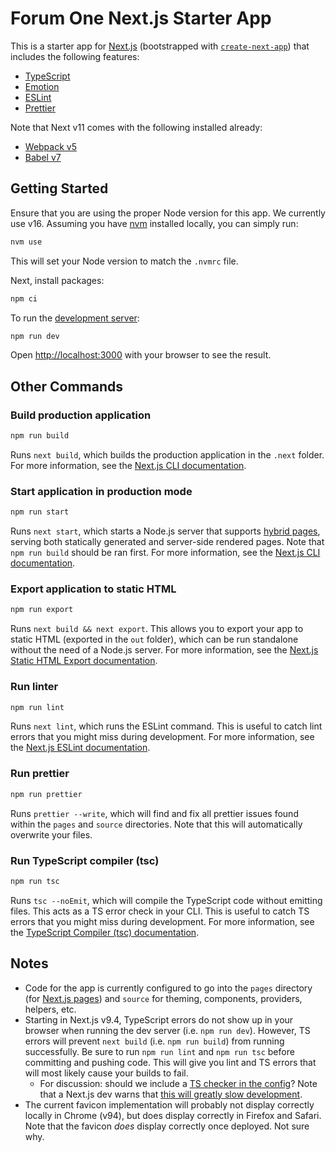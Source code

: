 # Forum One Next.js Starter App

This is a starter app for [Next.js](https://nextjs.org/) (bootstrapped with [`create-next-app`](https://github.com/vercel/next.js/tree/canary/packages/create-next-app)) that includes the following features:
* [TypeScript](https://www.typescriptlang.org/)
* [Emotion](https://emotion.sh/docs/introduction)
* [ESLint](https://eslint.org/)
* [Prettier](https://prettier.io/)

Note that Next v11 comes with the following installed already:
* [Webpack v5](https://webpack.js.org/concepts/)
* [Babel v7](https://babeljs.io/docs/en/)

## Getting Started

Ensure that you are using the proper Node version for this app. We currently use v16. Assuming you have [nvm](https://github.com/nvm-sh/nvm) installed locally, you can simply run:

```bash
nvm use
```

This will set your Node version to match the `.nvmrc` file.

Next, install packages:
```bash
npm ci
```

To run the [development server](https://nextjs.org/docs/api-reference/cli#development):

```bash
npm run dev
```

Open [http://localhost:3000](http://localhost:3000) with your browser to see the result.

## Other Commands

### Build production application

```bash
npm run build
```
Runs `next build`, which builds the production application in the `.next` folder. For more information, see the [Next.js CLI documentation](https://nextjs.org/docs/api-reference/cli#build).

### Start application in production mode

```bash
npm run start
```

Runs `next start`, which starts a Node.js server that supports [hybrid pages](https://nextjs.org/docs/basic-features/pages), serving both statically generated and server-side rendered pages. Note that `npm run build` should be ran first. For more information, see the [Next.js CLI documentation](https://nextjs.org/docs/api-reference/cli#production).

### Export application to static HTML

```bash
npm run export
```

Runs `next build && next export`. This allows you to export your app to static HTML (exported in the `out` folder), which can be run standalone without the need of a Node.js server. For more information, see the [Next.js Static HTML Export documentation](https://nextjs.org/docs/advanced-features/static-html-export).

### Run linter

```bash
npm run lint
```

Runs `next lint`, which runs the ESLint command. This is useful to catch lint errors that you might miss during development. For more information, see the [Next.js ESLint documentation](https://nextjs.org/docs/basic-features/eslint).

### Run prettier

```bash
npm run prettier
```

Runs `prettier --write`, which will find and fix all prettier issues found within the `pages` and `source` directories. Note that this will automatically overwrite your files.

### Run TypeScript compiler (tsc)

```bash
npm run tsc
```

Runs `tsc --noEmit`, which will compile the TypeScript code without emitting files. This acts as a TS error check in your CLI. This is useful to catch TS errors that you might miss during development. For more information, see the [TypeScript Compiler (tsc) documentation](https://www.typescriptlang.org/docs/handbook/compiler-options.html).

## Notes

* Code for the app is currently configured to go into the `pages` directory (for [Next.js pages](https://nextjs.org/docs/basic-features/pages)) and `source` for theming, components, providers, helpers, etc.
* Starting in Next.js v9.4, TypeScript errors do not show up in your browser when running the dev server (i.e. `npm run dev`). However, TS errors will prevent `next build` (i.e. `npm run build`) from running successfully. Be sure to run `npm run lint` and `npm run tsc` before committing and pushing code. This will give you lint and TS errors that will most likely cause your builds to fail.
  * For discussion: should we include a [TS checker in the config](https://github.com/vercel/next.js/issues/12735#issuecomment-629404102)? Note that a Next.js dev warns that [this will greatly slow development](https://github.com/vercel/next.js/issues/12735#issuecomment-629404842).
* The current favicon implementation will probably not display correctly locally in Chrome (v94), but does display correctly in Firefox and Safari. Note that the favicon _does_ display correctly once deployed. Not sure why.
